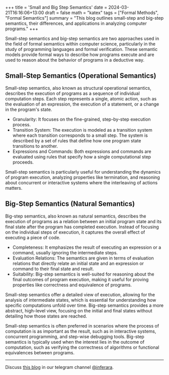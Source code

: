 +++
title = 'Small and Big Step Semantics'
date = 2024-03-21T16:16:06+13:00
draft = false
math = "katex"
tags = ["Formal Methods", "Formal Semantics"]
summary = "This blog outlines small-step and big-step semantics, their differences, and applications in analyzing computer programs."
+++

Small-step semantics and big-step semantics are two approaches used in the field of formal semantics within computer science, particularly in the study of programming languages and formal verification. These semantic models provide formal ways to describe how programs execute and are used to reason about the behavior of programs in a deductive way.

## Small-Step Semantics (Operational Semantics)

Small-step semantics, also known as structural operational semantics, describes the execution of programs as a sequence of individual computation steps. Each step represents a single, atomic action, such as the evaluation of an expression, the execution of a statement, or a change in the program's state.

- Granularity: It focuses on the fine-grained, step-by-step execution process.
- Transition System: The execution is modeled as a transition system where each transition corresponds to a small step. The system is described by a set of rules that define how one program state transitions to another.
- Expressions and Commands: Both expressions and commands are evaluated using rules that specify how a single computational step proceeds.

Small-step semantics is particularly useful for understanding the dynamics of program execution, analyzing properties like termination, and reasoning about concurrent or interactive systems where the interleaving of actions matters.

## Big-Step Semantics (Natural Semantics)

Big-step semantics, also known as natural semantics, describes the execution of programs as a relation between an initial program state and its final state after the program has completed execution. Instead of focusing on the individual steps of execution, it captures the overall effect of executing a piece of code.

- Completeness: It emphasizes the result of executing an expression or a command, usually ignoring the intermediate steps.
- Evaluation Relations: The semantics are given in terms of evaluation relations that directly relate an initial state and an expression or command to their final state and result.
- Suitability: Big-step semantics is well-suited for reasoning about the final outcomes of program execution, making it useful for proving properties like correctness and equivalence of programs.

Small-step semantics offer a detailed view of execution, allowing for the analysis of intermediate states, which is essential for understanding how specific computations unfold over time. Big-step semantics provides a more abstract, high-level view, focusing on the initial and final states without detailing how those states are reached.

Small-step semantics is often preferred in scenarios where the process of computation is as important as the result, such as in interactive systems, concurrent programming, and step-wise debugging tools. Big-step semantics is typically used when the interest lies in the outcome of computation, such as verifying the correctness of algorithms or functional equivalences between programs.

---

Discuss [this blog](https://t.me/inferara/11) in our telegram channel [@inferara](https://t.me/inferara/).
